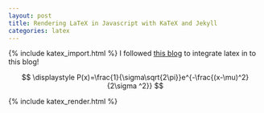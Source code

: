```yaml
---
layout: post
title: Rendering LaTeX in Javascript with KaTeX and Jekyll
categories: latex
---
```

{% include katex_import.html %} 
I followed [this blog][xuchen-blog] to integrate latex in to this blog!

$$ \displaystyle P(x)=\frac{1}{\sigma\sqrt{2\pi}}e^{-\frac{(x-\mu)^2}{2\sigma ^2}} $$

[xuchen-blog]: https://xuc.me/blog/KaTeX-and-Jekyll/

{% include katex_render.html %} 